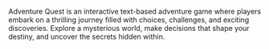 Adventure Quest is an interactive text-based adventure game where players embark on a thrilling journey filled with choices, challenges, and exciting discoveries. Explore a mysterious world, make decisions that shape your destiny, and uncover the secrets hidden within.
